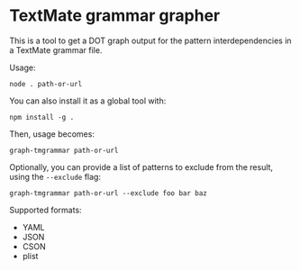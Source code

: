 # TextMate grammar grapher

This is a tool to get a DOT graph output for the pattern interdependencies in a TextMate grammar file.

Usage:

```
node . path-or-url
```

You can also install it as a global tool with:

```
npm install -g .
```

Then, usage becomes:

```
graph-tmgrammar path-or-url
```

Optionally, you can provide a list of patterns to exclude from the result, using the `--exclude` flag:

```
graph-tmgrammar path-or-url --exclude foo bar baz
```

Supported formats:
 * YAML
 * JSON
 * CSON
 * plist
